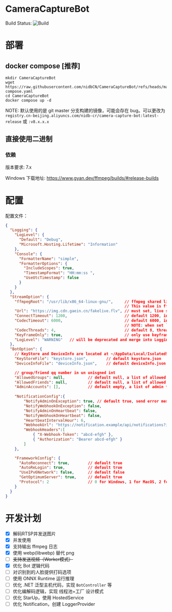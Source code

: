 # CameraCaptureBot

Build Status: ![Build](https://github.com/nidbCN/CameraCaptureBot/actions/workflows/dotnet.yml/badge.svg)

# 部署

## docker compose [推荐]

```
mkdir CameraCaptureBot
wget https://raw.githubusercontent.com/nidbCN/CameraCaptureBot/refs/heads/master/docker-compose.yaml
cd CameraCaptureBot
docker compose up -d
```

NOTE: 默认使用的是 git master 分支构建的镜像，可能会存在 bug。可以更改为 `registry.cn-beijing.aliyuncs.com/nidb-cr/camera-capture-bot:latest-release` 或 `:v8.x.x.x`

## 直接使用二进制

### 依赖

版本要求: 7.x

Windows 下载地址: https://www.gyan.dev/ffmpeg/builds/#release-builds

# 配置

配置文件：

```json
{
  "Logging": {
    "LogLevel": {
      "Default": "Debug",
      "Microsoft.Hosting.Lifetime": "Information"
    },
    "Console": {
      "FormatterName": "simple",
      "FormatterOptions": {
        "IncludeScopes": true,
        "TimestampFormat": "HH:mm:ss ",
        "UseUtcTimestamp": false
      }
    }
  },
  "StreamOption": {
    "ffmpegRoot": "/usr/lib/x86_64-linux-gnu/",     // ffmpeg shared library location, should contain `avcodec.dll` on Windows or `libavcodec.a` on Linux/Unix
                                                    // This value is ffmpeg library location in pre-built docker image.
    "Url": "https://img.cdn.gaein.cn/fakelive.flv", // must set, live stream Uri, can be rtsp/rtmp/http
    "ConnectTimeout": 1200,                         // default 1200, in ms, timeout value for connect to stream url
    "CodecTimeout": 6000,                           // default 6000, in ms, timeout to decode or encode a frame
                                                    // NOTE: when set `KeyFrameOnly` to `true`, this option is timeout for the sum of decode all frame before keyframe
    "CodecThreads": 4,                              // default 8, threads to decode and encode
    "KeyFrameOnly": true,                           // only use keyframe in live stream, will cause high delay but better quality
    "LogLevel": "WARNING"   // will be deprecated and merge into Logging.
  },
  "BotOption": {
    // KeyStore and DeviceInfo are located at ~/AppData/Local/IsolatedStorage/<random>\<random>\Url.<random>\AppFiles
    "KeyStoreFile": "keystore.json",        // default keystore.json
    "DeviceInfoFile": "deviceInfo.json",    // default deviceInfo.json

    // group/friend qq number in un unisgned int
    "AllowedGroups": null,          // default null, a list of allowed group, null for allow all
    "AllowedFriends": null,         // default null, a list of allowed friend, null for allow all
    "AdminAccounts": [],            // default empty, a list of admin friend
    
    "NotificationConfig":{
        "NotifyAdminOnException": true, // default true, send error message to admin account when message process error
        "NotifyWebhookOnException": false,
        "NotifyAdminOnHeartbeat": false,
        "NotifyWebhookOnHeartbeat": false,
        "HeartbeatIntervalHour": 6,
        "WebhookUrl": "https://notification.example/api/notifications?id=12345678",
        "WebhookHeaders":[
            { "X-Webhook-Token": "abcd-efgh" },
            { "Authorization": "Bearer abcd-efgh" }
        ]
    },

    "FrameworkConfig": {
      "AutoReconnect": true,        // default true
      "AutoReLogin": true,          // default true
      "UseIPv6Network": false,      // default false
      "GetOptimumServer": true,     // default true
      "Protocol": 2                 // 0 for Windows, 1 for MacOS, 2 for Linux(default)
    }
  }
}
```

# 开发计划

- [x] 解码RTSP并发送图片
- [x] 并发使用
- [x] 支持输出 ffmpeg 日志
- [x] 使用 webp(libwebp) 替代 png
- [ ] ~~支持发送视频（Worker模式）~~
- [x] 优化 Bot 逻辑代码
- [ ] 对识别到的人脸提供打码选项
- [ ] 使用 ONNX Runtime 运行推理
- [ ] 优化 .NET 泛型主机代码，实现 `BotController` 等
- [ ] 优化编解码逻辑，实现 线程池+工厂 设计模式
- [ ] 优化 StarUp，使用 HostedService
- [ ] 优化 Notification，创建 LoggerProvider
